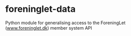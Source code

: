 # foreninglet-data
Python module for generalising access to the ForeningLet (www.foreninglet.dk) member system API
